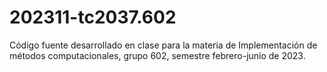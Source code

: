 # 202311-tc2037.602
Código fuente desarrollado en clase para la materia de Implementación de métodos computacionales, grupo 602, semestre febrero-junio de 2023.
